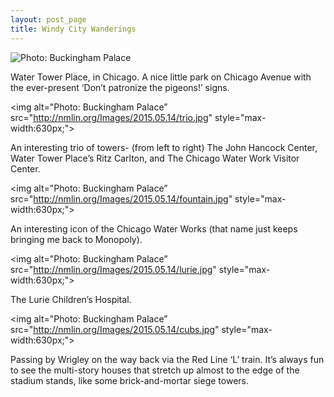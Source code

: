 ```yaml
---
layout: post_page
title: Windy City Wanderings 
---
```


<img alt="Photo: Buckingham Palace" src="http://nmlin.org/Images/2015.05.14/birds.jpg" style="max-width:630px;">

Water Tower Place, in Chicago. A nice little park on Chicago Avenue with the ever-present ‘Don’t patronize the pigeons!’ signs.

<img alt="Photo: Buckingham Palace” src="http://nmlin.org/Images/2015.05.14/trio.jpg" style="max-width:630px;">

An interesting trio of towers- (from left to right) The John Hancock Center, Water Tower Place’s Ritz Carlton, and The Chicago Water Work Visitor Center. 

<img alt="Photo: Buckingham Palace” src="http://nmlin.org/Images/2015.05.14/fountain.jpg" style="max-width:630px;">

An interesting icon of the Chicago Water Works (that name just keeps bringing me back to Monopoly).

<img alt="Photo: Buckingham Palace” src="http://nmlin.org/Images/2015.05.14/lurie.jpg" style="max-width:630px;">

The Lurie Children’s Hospital. 

<img alt="Photo: Buckingham Palace” src="http://nmlin.org/Images/2015.05.14/cubs.jpg" style="max-width:630px;">

Passing by Wrigley on the way back via the Red Line ‘L’ train. It’s always fun to see the multi-story houses that stretch up almost to the edge of the stadium stands, like some brick-and-mortar siege towers. 